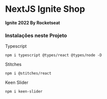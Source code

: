 # NextJS Ignite Shop
__Ignite 2022 By Rocketseat__

### Instalações neste Projeto
Typescript
```
npm i typescript @types/react @types/node -D
```
Stitches
```
npm i @stitches/react
```
Keen Slider
```
npm i keen-slider
```